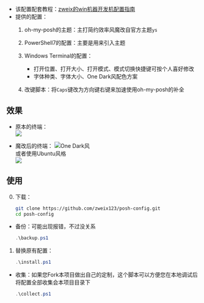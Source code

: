 + 该配置配套教程：[zweix的win机器开发机配置指南](https://github.com/zweix123/CS-notes/blob/master/Missing-Semester/WindowsConfigGuide.md)
+ 提供的配置：
    1. oh-my-posh的主题：主打简约效率风魔改自官方主题`ys`
    2. PowerShell7的配置：主要是用来引入主题
    3. Windows Terminal的配置：
        + 打开位置、打开大小、打开模式、模式切换快捷键可按个人喜好修改
        + 字体种类、字体大小、One Dark风配色方案

    4. 改键脚本：将`Caps`键改为方向键右键来加速使用oh-my-posh的补全

## 效果

+ 原本的终端：  
    ![](https://cdn.jsdelivr.net/gh/zweix123/posh-config@master/static/imgs/cmd.png)

+ 魔改后的终端：
    ![One Dark风](https://cdn.jsdelivr.net/gh/zweix123/posh-config@master/static/imgs/mine.png)  
    或者使用Ubuntu风格  
    ![](https://cdn.jsdelivr.net/gh/zweix123/posh-config@master/static/imgs/mine_ubuntu.png)  

## 使用

0. 下载：
    ```bash
    git clone https://github.com/zweix123/posh-config.git
    cd posh-config
    ```
+ 备份：可能出现报错，不过没关系
    ```powershell
    .\backup.ps1
    ```

1. 替换原有配置：
    ```powershell
    .\install.ps1
    ```
+ 收集：如果您Fork本项目做出自己的定制，这个脚本可以方便您在本地调试后将配置全部收集会本项目目录下
    ```powershell
    .\collect.ps1
    ```

